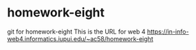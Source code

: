 # homework-eight

git for homework-eight
This is the URL for web 4
https://in-info-web4.informatics.iupui.edu/~ac58/homework-eight
